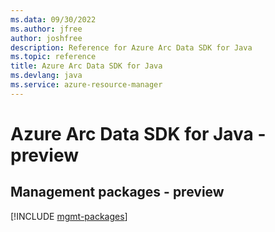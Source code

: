 ```yaml
---
ms.data: 09/30/2022
ms.author: jfree
author: joshfree
description: Reference for Azure Arc Data SDK for Java
ms.topic: reference
title: Azure Arc Data SDK for Java
ms.devlang: java
ms.service: azure-resource-manager
---
```

# Azure Arc Data SDK for Java - preview

## Management packages - preview
[!INCLUDE [mgmt-packages](arc-data-mgmt-index.md)]